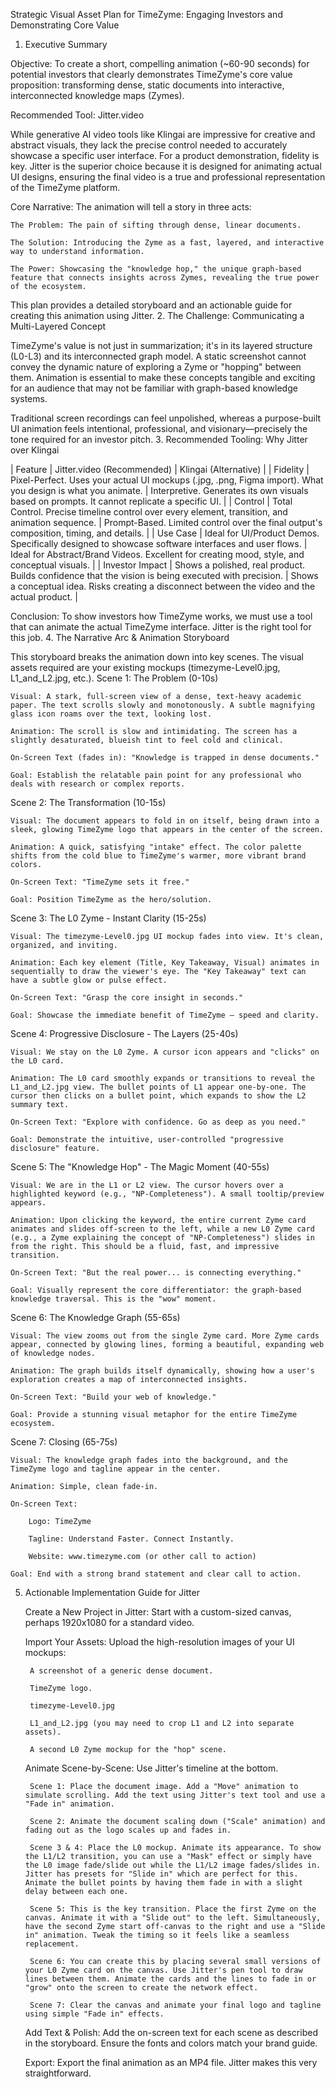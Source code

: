 Strategic Visual Asset Plan for TimeZyme: Engaging Investors and Demonstrating Core Value
1. Executive Summary

Objective: To create a short, compelling animation (~60-90 seconds) for potential investors that clearly demonstrates TimeZyme's core value proposition: transforming dense, static documents into interactive, interconnected knowledge maps (Zymes).

Recommended Tool: Jitter.video

While generative AI video tools like Klingai are impressive for creative and abstract visuals, they lack the precise control needed to accurately showcase a specific user interface. For a product demonstration, fidelity is key. Jitter is the superior choice because it is designed for animating actual UI designs, ensuring the final video is a true and professional representation of the TimeZyme platform.

Core Narrative: The animation will tell a story in three acts:

    The Problem: The pain of sifting through dense, linear documents.

    The Solution: Introducing the Zyme as a fast, layered, and interactive way to understand information.

    The Power: Showcasing the "knowledge hop," the unique graph-based feature that connects insights across Zymes, revealing the true power of the ecosystem.

This plan provides a detailed storyboard and an actionable guide for creating this animation using Jitter.
2. The Challenge: Communicating a Multi-Layered Concept

TimeZyme's value is not just in summarization; it's in its layered structure (L0-L3) and its interconnected graph model. A static screenshot cannot convey the dynamic nature of exploring a Zyme or "hopping" between them. Animation is essential to make these concepts tangible and exciting for an audience that may not be familiar with graph-based knowledge systems.

Traditional screen recordings can feel unpolished, whereas a purpose-built UI animation feels intentional, professional, and visionary—precisely the tone required for an investor pitch.
3. Recommended Tooling: Why Jitter over Klingai

| Feature | Jitter.video (Recommended) | Klingai (Alternative) |
| Fidelity | Pixel-Perfect. Uses your actual UI mockups (.jpg, .png, Figma import). What you design is what you animate. | Interpretive. Generates its own visuals based on prompts. It cannot replicate a specific UI. |
| Control | Total Control. Precise timeline control over every element, transition, and animation sequence. | Prompt-Based. Limited control over the final output's composition, timing, and details. |
| Use Case | Ideal for UI/Product Demos. Specifically designed to showcase software interfaces and user flows. | Ideal for Abstract/Brand Videos. Excellent for creating mood, style, and conceptual visuals. |
| Investor Impact | Shows a polished, real product. Builds confidence that the vision is being executed with precision. | Shows a conceptual idea. Risks creating a disconnect between the video and the actual product. |

Conclusion: To show investors how TimeZyme works, we must use a tool that can animate the actual TimeZyme interface. Jitter is the right tool for this job.
4. The Narrative Arc & Animation Storyboard

This storyboard breaks the animation down into key scenes. The visual assets required are your existing mockups (timezyme-Level0.jpg, L1_and_L2.jpg, etc.).
Scene 1: The Problem (0-10s)

    Visual: A stark, full-screen view of a dense, text-heavy academic paper. The text scrolls slowly and monotonously. A subtle magnifying glass icon roams over the text, looking lost.

    Animation: The scroll is slow and intimidating. The screen has a slightly desaturated, blueish tint to feel cold and clinical.

    On-Screen Text (fades in): "Knowledge is trapped in dense documents."

    Goal: Establish the relatable pain point for any professional who deals with research or complex reports.

Scene 2: The Transformation (10-15s)

    Visual: The document appears to fold in on itself, being drawn into a sleek, glowing TimeZyme logo that appears in the center of the screen.

    Animation: A quick, satisfying "intake" effect. The color palette shifts from the cold blue to TimeZyme's warmer, more vibrant brand colors.

    On-Screen Text: "TimeZyme sets it free."

    Goal: Position TimeZyme as the hero/solution.

Scene 3: The L0 Zyme - Instant Clarity (15-25s)

    Visual: The timezyme-Level0.jpg UI mockup fades into view. It's clean, organized, and inviting.

    Animation: Each key element (Title, Key Takeaway, Visual) animates in sequentially to draw the viewer's eye. The "Key Takeaway" text can have a subtle glow or pulse effect.

    On-Screen Text: "Grasp the core insight in seconds."

    Goal: Showcase the immediate benefit of TimeZyme – speed and clarity.

Scene 4: Progressive Disclosure - The Layers (25-40s)

    Visual: We stay on the L0 Zyme. A cursor icon appears and "clicks" on the L0 card.

    Animation: The L0 card smoothly expands or transitions to reveal the L1_and_L2.jpg view. The bullet points of L1 appear one-by-one. The cursor then clicks on a bullet point, which expands to show the L2 summary text.

    On-Screen Text: "Explore with confidence. Go as deep as you need."

    Goal: Demonstrate the intuitive, user-controlled "progressive disclosure" feature.

Scene 5: The "Knowledge Hop" - The Magic Moment (40-55s)

    Visual: We are in the L1 or L2 view. The cursor hovers over a highlighted keyword (e.g., "NP-Completeness"). A small tooltip/preview appears.

    Animation: Upon clicking the keyword, the entire current Zyme card animates and slides off-screen to the left, while a new L0 Zyme card (e.g., a Zyme explaining the concept of "NP-Completeness") slides in from the right. This should be a fluid, fast, and impressive transition.

    On-Screen Text: "But the real power... is connecting everything."

    Goal: Visually represent the core differentiator: the graph-based knowledge traversal. This is the "wow" moment.

Scene 6: The Knowledge Graph (55-65s)

    Visual: The view zooms out from the single Zyme card. More Zyme cards appear, connected by glowing lines, forming a beautiful, expanding web of knowledge nodes.

    Animation: The graph builds itself dynamically, showing how a user's exploration creates a map of interconnected insights.

    On-Screen Text: "Build your web of knowledge."

    Goal: Provide a stunning visual metaphor for the entire TimeZyme ecosystem.

Scene 7: Closing (65-75s)

    Visual: The knowledge graph fades into the background, and the TimeZyme logo and tagline appear in the center.

    Animation: Simple, clean fade-in.

    On-Screen Text:

        Logo: TimeZyme

        Tagline: Understand Faster. Connect Instantly.

        Website: www.timezyme.com (or other call to action)

    Goal: End with a strong brand statement and clear call to action.

5. Actionable Implementation Guide for Jitter

    Create a New Project in Jitter: Start with a custom-sized canvas, perhaps 1920x1080 for a standard video.

    Import Your Assets: Upload the high-resolution images of your UI mockups:

        A screenshot of a generic dense document.

        TimeZyme logo.

        timezyme-Level0.jpg

        L1_and_L2.jpg (you may need to crop L1 and L2 into separate assets).

        A second L0 Zyme mockup for the "hop" scene.

    Animate Scene-by-Scene: Use Jitter's timeline at the bottom.

        Scene 1: Place the document image. Add a "Move" animation to simulate scrolling. Add the text using Jitter's text tool and use a "Fade in" animation.

        Scene 2: Animate the document scaling down ("Scale" animation) and fading out as the logo scales up and fades in.

        Scene 3 & 4: Place the L0 mockup. Animate its appearance. To show the L1/L2 transition, you can use a "Mask" effect or simply have the L0 image fade/slide out while the L1/L2 image fades/slides in. Jitter has presets for "Slide in" which are perfect for this. Animate the bullet points by having them fade in with a slight delay between each one.

        Scene 5: This is the key transition. Place the first Zyme on the canvas. Animate it with a "Slide out" to the left. Simultaneously, have the second Zyme start off-canvas to the right and use a "Slide in" animation. Tweak the timing so it feels like a seamless replacement.

        Scene 6: You can create this by placing several small versions of your L0 Zyme card on the canvas. Use Jitter's pen tool to draw lines between them. Animate the cards and the lines to fade in or "grow" onto the screen to create the network effect.

        Scene 7: Clear the canvas and animate your final logo and tagline using simple "Fade in" effects.

    Add Text & Polish: Add the on-screen text for each scene as described in the storyboard. Ensure the fonts and colors match your brand guide.

    Export: Export the final animation as an MP4 file. Jitter makes this very straightforward.